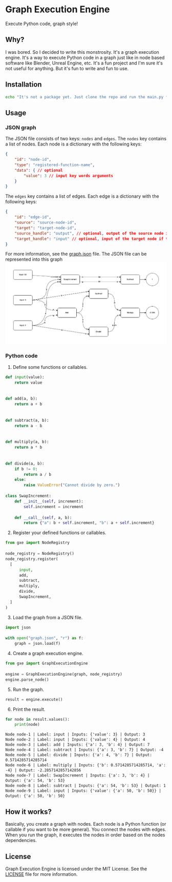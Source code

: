 # Graph Execution Engine
Execute Python code, graph style!

## Why?
I was bored. So I decided to write this monstrosity. It's a graph execution engine. It's a way to execute Python code in a graph just like in node based software like Blender, Unreal Engine, etc. It's a fun project and I'm sure it's not useful for anything. But it's fun to write and fun to use.

## Installation
```bash
echo "It's not a package yet. Just clone the repo and run the main.py file."
```

## Usage
### JSON graph
The JSON file consists of two keys: `nodes` and `edges`. The `nodes` key contains a list of nodes. Each node is a dictionary with the following keys:
```json
{
    "id": "node-id",
    "type": "registered-function-name",
    "data": { // optional
        "value": 3 // input key words arguments
    }
}
```
The `edges` key contains a list of edges. Each edge is a dictionary with the following keys:
```json
{
    "id": "edge-id",
    "source": "source-node-id",
    "target": "target-node-id",
    "source_handle": "output", // optional, output of the source node if the source node has multiple outputs (dictionary)
    "target_handle": "input" // optional, input of the target node if the target node has multiple inputs
}
```
For more information, see the [graph.json](graph.json) file. The JSON file can be represented into this graph ![graph](graph.png)
### Python code
1. Define some functions or callables.
```python
def input(value):
    return value


def add(a, b):
    return a + b


def subtract(a, b):
    return a - b


def multiply(a, b):
    return a * b


def divide(a, b):
    if b != 0:
        return a / b
    else:
        raise ValueError("Cannot divide by zero.")

class SwapIncrement:
    def __init__(self, increment):
        self.increment = increment

    def __call__(self, a, b):
        return {"a": b + self.increment, "b": a + self.increment}
```
2. Register your defined functions or callables.
```python
from gxe import NodeRegistry

node_registry = NodeRegistry()
node_registry.register(
  [
      input,
      add,
      subtract,
      multiply,
      divide,
      SwapIncrement,
  ]
)
```
3. Load the graph from a JSON file.
```python
import json

with open("graph.json", "r") as f:
    graph = json.load(f)
```
4. Create a graph execution engine.
```python
from gxe import GraphExecutionEngine

engine = GraphExecutionEngine(graph, node_registry)
engine.parse_node()
```
5. Run the graph.
```python
result = engine.execute()
```
6. Print the result.
```python
for node in result.values():
    print(node)
```
```
Node node-1 | Label: input | Inputs: {'value': 3} | Output: 3
Node node-2 | Label: input | Inputs: {'value': 4} | Output: 4
Node node-3 | Label: add | Inputs: {'a': 3, 'b': 4} | Output: 7
Node node-4 | Label: subtract | Inputs: {'a': 3, 'b': 7} | Output: -4
Node node-5 | Label: divide | Inputs: {'a': 4, 'b': 7} | Output: 0.5714285714285714
Node node-6 | Label: multiply | Inputs: {'b': 0.5714285714285714, 'a': -4} | Output: -2.2857142857142856
Node node-7 | Label: SwapIncrement | Inputs: {'a': 3, 'b': 4} | Output: {'a': 54, 'b': 53}
Node node-8 | Label: subtract | Inputs: {'a': 54, 'b': 53} | Output: 1
Node node-9 | Label: input | Inputs: {'value': {'a': 50, 'b': 50}} | Output: {'a': 50, 'b': 50}
```

## How it works?
Basically, you create a graph with nodes. Each node is a Python function (or callable if you want to be more general). You connect the nodes with edges. When you run the graph, it executes the nodes in order based on the nodes dependencies.

## License
Graph Execution Engine is licensed under the MIT License. See the [LICENSE](LICENSE) file for more information.
